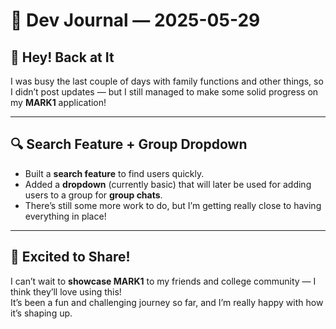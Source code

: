 # 📝 Dev Journal — 2025-05-29

## 👋 Hey! Back at It

I was busy the last couple of days with family functions and other things, so I didn’t post updates — but I still managed to make some solid progress on my **MARK1** application!

---

## 🔍 Search Feature + Group Dropdown

- Built a **search feature** to find users quickly.
- Added a **dropdown** (currently basic) that will later be used for adding users to a group for **group chats**.
- There’s still some more work to do, but I’m getting really close to having everything in place!

---

## 💪 Excited to Share!

I can’t wait to **showcase MARK1** to my friends and college community — I think they’ll love using this!  
It’s been a fun and challenging journey so far, and I’m really happy with how it’s shaping up.

